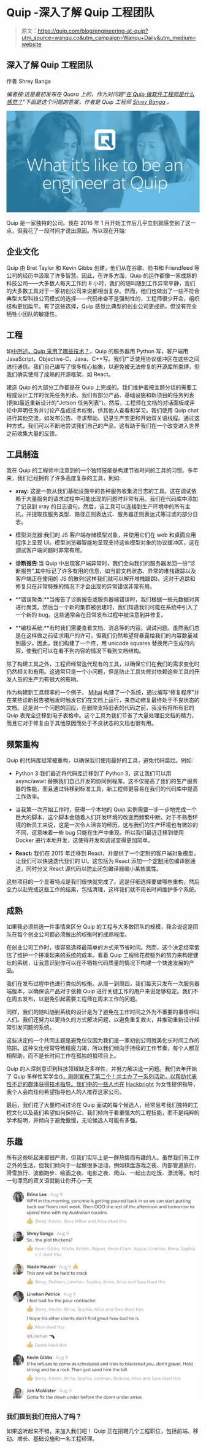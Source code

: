 # Quip -深入了解 Quip 工程团队

> 原文：<https://quip.com/blog/engineering-at-quip?utm_source=wanqu.co&utm_campaign=Wanqu+Daily&utm_medium=website>



## 深入了解 Quip 工程团队

作者 Shrey Banga

*编者按:这是最初发布在 Quora 上的，作为对问题“[在 Quip 做软件工程师是什么感觉？](https://www.quora.com/What%E2%80%99s-it-like-to-work-at-Quip-as-a-Software-Engineer)”下面是这个问题的答案，作者是 Quip 工程师 [Shrey Banga](https://www.quora.com/profile/Shrey-Banga) 。*

![](img/a73ee9b84a76e1e119139deb596edb91.png)

Quip 是一家独特的公司。我在 2016 年 1 月开始工作后几乎立刻就感觉到了这一点，但我花了一段时间才说出原因。所以现在开始:

## 企业文化

Quip 由 Bret Taylor 和 Kevin Gibbs 创建，他们从在谷歌、脸书和 Friendfeed 等公司的经历中汲取了许多智慧。因此，在许多方面，Quip 的运作都像一家成熟的科技公司——大多数人每天工作约 8 小时，我们的随叫随到工作异常平静，我们的大多数工具对于一家初创公司来说都相当复杂。然而，他们也做出了一些不符合典型大型科技公司模式的选择——代码审查不是强制性的，工程师很少开会，组织结构更加扁平。有了这些选择，Quip 感觉比典型的创业公司更成熟，但没有完全牺牲小团队的敏捷性。

## 工程

如[中所述，Quip 采用了哪些技术？](https://www.quora.com/What-technologies-were-used-to-build-Quip)，Quip 的服务器用 Python 写，客户端用 JavaScript，Objective-C，Java，C++写。我们广泛使用协议缓冲区在这些之间进行通信。我们自己编写了很多核心抽象，以避免被无法修复的开源库所束缚，但我们确实使用了成熟的开源框架，如 React。

建造 Quip 的大部分工作都是在 Quip 上完成的。我们维护着按主题分组的需要工程或设计工作的优先任务列表。我们有部分产品、基础设施和新项目的任务列表(例如最近重新设计的“Jetson 任务列表”)。然后，工程师在文档的对话面板或评论中声明任务并讨论产品或技术权衡，供其他人查看和学习。我们使用 Quip chat 进行其他交流，如发布公告、寻求帮助、记录生产变更和开始双关语线程。通过这种方式，我们可以不断地尝试我们自己的产品，这有助于我们在一个改变进入世界之前收集大量的反馈。

## 工具制造

我在 Quip 的工程师中注意到的一个独特技能是构建节省时间的工具的习惯。多年来，我们已经拥有了许多高度复杂的工具，例如:

*   **xray:** 这是一款从我们基础设施中的各种服务收集流日志的工具。这在调试依赖于大量服务的请求过程中可能出现的问题时非常有用。我们在代码库中添加了记录到 xray 的日志语句。然后，该工具可以连接到生产环境中的所有主机，并提取按服务类型、路径正则表达式、服务器正则表达式等过滤的部分日志。

*   模型浏览器:我们的 JS 客户端存储模型对象，并使用它们在 web 和桌面应用程序上呈现 UI。模型浏览器智能地呈现支持这些模型对象的协议缓冲区，这在调试客户端问题时非常有用。

*   **诊断报告**:当 Quip 中出现客户端异常时，我们会向我们的服务器发回一份“诊断报告”,其中标记了许多有用的信息，如当前文档状态、异常的堆栈跟踪以及客户端正在使用的 JS 的散列(这样我们就可以解开堆栈跟踪)。这对于追踪和修复只在非常特殊的情况下才会出现的异常错误非常有用。

*   **错误聚类:**当报告了诊断报告或服务器端错误时，我们根据一些元数据对其进行聚类。然后当一个新的集群被创建时，我们知道我们可能在系统中引入了一个新的 bug。这些通常会在日常发布过程中被注意到并修复。

*   **编校系统:**有时我们需要查看文档、消息等的内容。调试问题。虽然我们总是在这样做之前征求用户的许可，但我们仍然希望将暴露给我们的内容数量减到最少。因此，我们构建了一个库，用 unicode squares 替换用户生成的内容，使我们可以在看不到内容的情况下看到文档结构。

除了构建工具之外，工程师经常迭代现有的工具，以确保它们在我们的需求变化时仍然相关和有用。这通常只是一个小问题，但是防止工具失修对依赖这些工具的开发人员的生产力有很大的影响。

作为构建新工具频率的一个例子， [Mihai](https://www.quora.com/profile/Mihai-Parparita) 构建了一个系统，通过编写“修复程序”并在某些诊断报告被触发时触发它们在文档上运行，来自动修复最终处于不良状态的文档。这是对一个问题的回应，在删除支持旧表的代码之前，我没有将所有旧的 Quip 表完全迁移到电子表格中。这个工具为我们节省了大量处理旧文档的精力，而且它对于修复由于其他原因而处于不良状态的文档也很有用。

## 频繁重构

Quip 的代码库经常被重构，以确保我们使用最好的工具，避免代码腐烂。例如:

*   Python 3:我们最近将代码库迁移到了 Python 3，这让我们可以用 async/await 替换我们自己开发的协同例程库。这不仅提高了我们的生产服务器的性能，而且通过转移到标准工具，新工程师更容易在我们的代码库中提高工作效率。

*   当我第一次开始工作时，获得一个本地的 Quip 实例需要一步一步地完成一个巨大的脚本，这个脚本会随着人们开发环境的改变而频繁中断。对于不熟悉环境的新员工来说，这是一次令人沮丧的经历。这与我们的生产环境也有微妙的不同，这意味着一些 bug 只能在生产中重现。所以我们最近迁移到使用 Docker 进行本地开发，这使得开发和调试变得更加简单。

*   **React:** 我们在 2015 年迁移到 React，并提供了一个定制的客户端对象模型，让我们可以快速迭代我们的 UI。这包括为 React 添加一个[定制](https://github.com/mihaip/react-closure-compiler)闭包编译器通道，同时分叉 React 源代码以防止闭包编译器缩小某些属性。

这些项目的一个显著特点是我们很快就完成了。这是仔细选择要做哪些重构，然后全力以赴完成这些工作的结果，包括清理，这样我们就不用长时间维护多个系统。

## 成熟

如果我必须挑选一件事情来区分 Quip 的工程与大多数团队的规模，我会说这是团队在每个创业公司都必须做出的权衡时的成熟程度。

在创业公司工作时，很容易选择最简单的方式来节省时间。然而，这个决定经常低估了维护一个拼凑起来的系统的成本。看着 Quip 工程师花费额外的努力来构建健壮的系统，让我意识到你可以在不牺牲代码质量的情况下构建一个快速发展的产品。

我们在发布过程中也进行类似的权衡。从周一到周四，我们每天只发布一次服务器端版本，以确保该产品对于依赖 Quip 进行关键工作的用户来说足够稳定。我们不在周五发布，以避免引起需要工程师在周末工作的问题。

同样，我们的随叫随到系统的设计是为了避免在工作时间之外为不重要的事情呼叫人们。我们还努力以更持久的方式解决问题，以避免重复救火，并推动重新设计经常引发问题的系统。

这些决定的一个共同主题是避免仅仅因为我们是一家初创公司就美化长时间工作的陷阱。这种文化经常导致精疲力竭，所以我们倾向于持续的工作节奏，每个人都互相帮助，而不是长时间工作在孤独的狼项目上。

Quip 的人深刻意识到科技领域缺乏多样性，并努力解决这一问题。我们去年开始了 Quip 多样性奖学金([)，刚刚宣布了第二个！并主办了一系列活动，以帮助代表性不足的群体获得技术指导。我们中的一些人也在](https://quip.com/blog/2017-quip-diversity-scholarship) [Hackbright](https://hackbrightacademy.com/) 为女性提供指导，我个人会向任何希望指导他人的人推荐这家公司。

最后，我们花了大量时间讨论在 Quip 面试的每个候选人，经常思考我们独特的工程文化以及我们希望如何保持它。我们倾向于看重强大的工程技能，而不是纯粹的学术聪明，并倾向于避免傲慢，无论候选人可能有多强。

## 乐趣

所有这些听起来都很严肃，但我们实际上是一群热情而有趣的人。虽然我们有工作之外的生活，但我们倾向于一起做很多活动，例如棋盘游戏之夜、内部管道旅行、滑雪旅行、波霸跑步、绘画之夜、电影之夜、爬山、一起出去吃饭、漂流等。有时一句漂亮的双关语就能让你开心一天

![](img/d9d610e4f19d81fd2c4366339fc82432.png)

### 我们提到我们在招人了吗？

如果这听起来不错，来加入我们吧！ Quip 正在招聘几个工程职位，包括前端、移动、增长、基础设施和一名工程经理。

